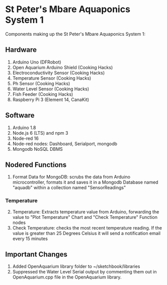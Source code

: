 # St Peter's Mbare Aquaponics System 1

Components making up the St Peter's Mbare Aquaponics System 1:

## Hardware
1. Arduino Uno (DFRobot)
2. Open Aquarium Arduino Shield (Cooking Hacks)
3. Electroconductivity Sensor (Cooking Hacks)
4. Temperature Sensor (Cooking Hacks)
5. Ph Sensor (Cooking Hacks)
6. Water Level Sensor (Cooking Hacks)
7. Fish Feeder (Cooking Hacks)
8. Raspberry Pi 3 (Element 14, CanaKit)

## Software
1. Arduino 1.8
2. Node.js 6 (LTS) and npm 3
3. Node-red 16
4. Node-red nodes: Dashboard, Serialport, mongodb
5. Mongodb NoSQL DBMS

## Nodered Functions
1. Format Data for MongoDB: scrubs the data from Arduino microcontroller, formats it and saves it in a Mongodb Database named "aquadb" within a collection named "SensorReadings"

### Temperature

2. Temperature: Extracts temperature value from Arduino, forwarding the value to "Plot Temperature" Chart and "Check Temperature" Function nodes
3. Check Temperature: checks the most recent temperature reading. If the value is greater than 25 Degrees Celsius it will send a notification email every 15 minutes

## Important Changes
1. Added OpenAquarium library folder to ~/sketchbook/libraries 
2. Suppressed the Water Level Serial output by commenting them out in OpenAquarium.cpp file in the OpenAquarium library.

